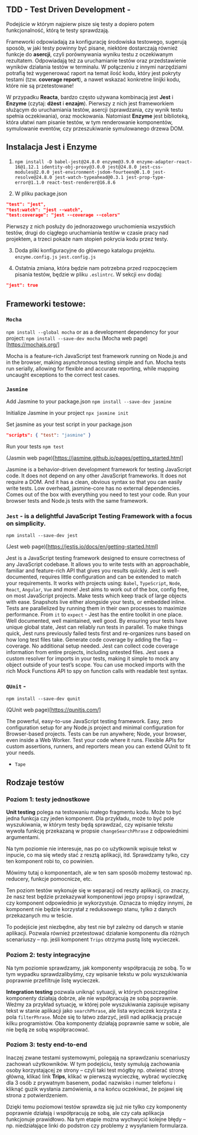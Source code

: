 ## TDD - Test Driven Development -
Podejście w którym najpierw pisze się testy a dopiero potem funkcjonalność, którą te testy sprawdzają.

Frameworki odpowiadają za konfigurację środowiska testowego, sugerują sposób, w jaki testy powinny być pisane, niektóre dostarczają również funkcje do **asercji**, czyli porównywania wyniku testu z oczekiwanym rezultatem. Odpowiadają też za uruchamianie testów oraz przedstawienie wyników działania testów w terminalu. W połączeniu z innymi narzędziami potrafią też wygenerować raport na temat ilość kodu, który jest pokryty testami (tzw. __coverage report__), a nawet wskazać konkretne linijki kodu, które nie są przetestowane!

W przypadku __Reacta__, bardzo często używana kombinacją jest **Jest** i **Enzyme** (czytaj: __dżest__ i __enzajm__). Pierwszy z nich jest frameworkiem służącym do uruchamiania testów, asercji (sprawdzania, czy wynik testu spełnia oczekiwania), oraz mockowania. Natomiast **Enzyme** jest biblioteką, która ułatwi nam pisanie testów, w tym renderowanie komponentów, symulowanie eventów, czy przeszukiwanie symulowanego drzewa DOM.

## Instalacja Jest i Enzyme
1. `npm install -D babel-jest@24.8.0 enzyme@3.9.0 enzyme-adapter-react-16@1.12.1 identity-obj-proxy@3.0.0 jest@24.8.0 jest-css-modules@2.0.0 jest-environment-jsdom-fourteen@0.1.0 jest-resolve@24.8.0 jest-watch-typeahead@0.3.1 jest-prop-type-error@1.1.0 react-test-renderer@16.8.6`

2. W pliku package.json
```json
"test": "jest",
"test:watch": "jest --watch",
"test:coverage": "jest --coverage --colors"
```
Pierwszy z nich posłuży do jednorazowego uruchomienia wszystkich testów, drugi do ciągłego uruchamiania testów w czasie pracy nad projektem, a trzeci pokaże nam stopień pokrycia kodu przez testy.

3. Doda pliki konfiguracyjne do głównego katalogu projektu.
`enzyme.config.js`
`jest.config.js`

4. Ostatnia zmiana, która będzie nam potrzebna przed rozpoczęciem pisania testów, będzie w pliku `.eslintrc`. W sekcji `env` dodaj:
```json
"jest": true
```

## Frameworki testowe:
### `Mocha`
`npm install --global mocha`
or as a development dependency for your project:
`npm install --save-dev mocha`
(Mocha web page)[https://mochajs.org/]

Mocha is a feature-rich JavaScript test framework running on Node.js and in the browser, making asynchronous testing simple and fun. Mocha tests run serially, allowing for flexible and accurate reporting, while mapping uncaught exceptions to the correct test cases.


### `Jasmine`
Add Jasmine to your package.json
`npm install --save-dev jasmine`

Initialize Jasmine in your project
`npx jasmine init`

Set jasmine as your test script in your package.json
``` json
"scripts": { "test": "jasmine" }

```

Run your tests
`npm test`

(Jasmin web page)[https://jasmine.github.io/pages/getting_started.html]

Jasmine is a behavior-driven development framework for testing JavaScript code. It does not depend on any other JavaScript frameworks. It does not require a DOM. And it has a clean, obvious syntax so that you can easily write tests.
Low overhead, jasmine-core has no external dependencies.
Comes out of the box with everything you need to test your code.
Run your browser tests and Node.js tests with the same framework.


### `Jest` - is a delightful JavaScript Testing Framework with a focus on simplicity.

`npm install --save-dev jest`

(Jest web page)[https://jestjs.io/docs/en/getting-started.html]

Jest is a JavaScript testing framework designed to ensure correctness of any JavaScript codebase. It allows you to write tests with an approachable, familiar and feature-rich API that gives you results quickly.
Jest is well-documented, requires little configuration and can be extended to match your requirements.
It works with projects using: `Babel`, `TypeScript`, `Node`, `React`, `Angular`, `Vue` and more!
Jest aims to work out of the box, config free, on most JavaScript projects.
Make tests which keep track of large objects with ease. Snapshots live either alongside your tests, or embedded inline.
Tests are parallelized by running them in their own processes to maximize performance.
From `it` to `expect` - Jest has the entire toolkit in one place. Well documented, well maintained, well good.
By ensuring your tests have unique global state, Jest can reliably run tests in parallel. To make things quick, Jest runs previously failed tests first and re-organizes runs based on how long test files take.
Generate code coverage by adding the flag --coverage. No additional setup needed. Jest can collect code coverage information from entire projects, including untested files.
Jest uses a custom resolver for imports in your tests, making it simple to mock any object outside of your test’s scope. You can use mocked imports with the rich Mock Functions API to spy on function calls with readable test syntax.


### `QUnit` -
`npm install --save-dev qunit`

(QUnit web page)[https://qunitjs.com/]

The powerful, easy-to-use JavaScript testing framework.
Easy, zero configuration setup for any Node.js project and minimal configuration for Browser-based projects.
Tests can be run anywhere; Node, your browser, even inside a Web Worker. Test your code where it runs.
Flexible APIs for custom assertions, runners, and reporters mean you can extend QUnit to fit your needs.
- `Tape`


## Rodzaje testów

### Poziom 1: testy jednostkowe
**Unit testing** polega na testowaniu małego fragmentu kodu. Może to być jedna funkcja czy jeden komponent. Dla przykładu, może to być pole wyszukiwania, w którym testy będą sprawdzać, czy wpisanie tekstu wywoła funkcję przekazaną w propsie `changeSearchPhrase` z odpowiednimi argumentami.

Na tym poziomie nie interesuje, nas po co użytkownik wpisuje tekst w inpucie, co ma się wtedy stać z resztą aplikacji, itd. Sprawdzamy tylko, czy ten komponent robi to, co powinien.

Mówimy tutaj o komponentach, ale w ten sam sposób możemy testować np. reducery, funkcje pomocnicze, etc.

Ten poziom testów wykonuje się w separacji od reszty aplikacji, co znaczy, że nasz test będzie przekazywał komponentowi jego propsy i sprawdzał, czy komponent odpowiednio je wykorzystuje. Oznacza to między innymi, że komponent nie będzie korzystał z reduksowego stanu, tylko z danych przekazanych mu w teście.

To podejście jest niezbędne, aby test nie był zależny od danych w stanie aplikacji. Pozwala również przetestować działanie komponentu dla różnych scenariuszy – np. jeśli komponent `Trips` otrzyma pustą listę wycieczek.


### Poziom 2: testy integracyjne
Na tym poziomie sprawdzamy, jak komponenty współpracują ze sobą. To w tym wypadku sprawdzalibyśmy, czy wpisanie tekstu w polu wyszukiwania poprawnie przefiltruje listę wycieczek.

**Integration testing** pozwala uniknąć sytuacji, w których poszczególne komponenty działają dobrze, ale nie współpracują ze sobą poprawnie. Weźmy za przykład sytuację, w której pole wyszukiwania zapisuje wpisany tekst w stanie aplikacji jako `searchPhrase`, ale lista wycieczek korzysta z pola `filterPhrase`. Może się to łatwo zdarzyć, jeśli nad aplikacją pracuje kilku programistów. Oba komponenty działają poprawnie same w sobie, ale nie będą ze sobą współpracować.

### Poziom 3: testy end-to-end
Inaczej zwane testami systemowymi, polegają na sprawdzaniu scenariuszy zachowań użytkowników. W tym podejściu, testy symulują zachowania osoby korzystającej ze strony – czyli taki test mógłby np. otwierać stronę główną, klikać link __Trips__, klikać w pierwszą wycieczkę, wybrać wycieczkę dla 3 osób z prywatnym basenem, podać nazwisko i numer telefonu i kliknąć guzik wysłania zamówienia, a na końcu oczekiwać, że pojawi się strona z potwierdzeniem.

Dzięki temu poziomowi testów sprawdza się już nie tylko czy komponenty poprawnie działają i współpracują ze sobą, ale czy cała aplikacja funkcjonuje prawidłowo. Na tym etapie można wychwycić kolejne błędy – np. niedziałające linki do podstron czy problemy z wysyłaniem formularza.